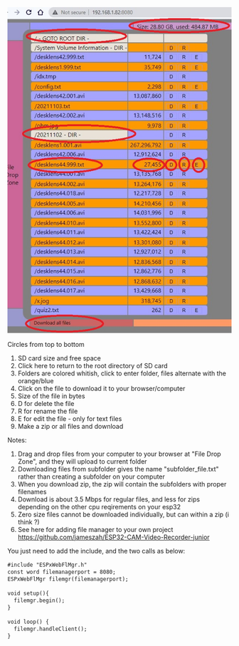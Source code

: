 ![screen](https://github.com/jameszah/ESPxWebFlMgr/blob/master/esp32_sd_file_manager/screen.jpg)

Circles from top to bottom

1. SD card size and free space
2. Click here to return to the root directory of SD card
3. Folders are colored whitish, click to enter folder, files alternate with the orange/blue
4. Click on the file to download it to your browser/computer
5. Size of the file in bytes
6. D for delete the file
7. R for rename the file
8. E for edit the file - only for text files
9. Make a zip or all files and download

Notes:
1.  Drag and drop files from your computer to your browser at "File Drop Zone", and they will upload to current folder
2.  Downloading files from subfolder gives the name "subfolder_file.txt" rather than creating a subfolder on your computer
3.  When you download zip, the zip will contain the subfolders with proper filenames
4.  Download is about 3.5 Mbps for regular files, and less for zips depending on the other cpu reqirements on your esp32
5.  Zero size files cannot be downloaded individually, but can within a zip (i think ?)
6.  See here for adding file manager to your own project https://github.com/jameszah/ESP32-CAM-Video-Recorder-junior

You just need to add the include, and the two calls as below:

```
#include "ESPxWebFlMgr.h"
const word filemanagerport = 8080;
ESPxWebFlMgr filemgr(filemanagerport); 

void setup(){
  filemgr.begin();
}

void loop() {
  filemgr.handleClient();
}
```
